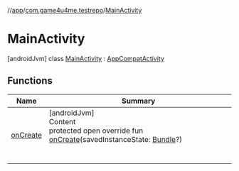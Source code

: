 //[app](../../../index.md)/[com.game4u4me.testrepo](../index.md)/[MainActivity](index.md)



# MainActivity
 [androidJvm] class [MainActivity](index.md) : [AppCompatActivity](https://developer.android.com/reference/kotlin/androidx/appcompat/app/AppCompatActivity.html)


## Functions

|  Name |  Summary |
|---|---|
| <a name="com.game4u4me.testrepo/MainActivity/onCreate/#android.os.Bundle?/PointingToDeclaration/"></a>[onCreate](on-create.md)| <a name="com.game4u4me.testrepo/MainActivity/onCreate/#android.os.Bundle?/PointingToDeclaration/"></a>[androidJvm]  <br>Content  <br>protected open override fun [onCreate](on-create.md)(savedInstanceState: [Bundle](https://developer.android.com/reference/kotlin/android/os/Bundle.html)?)  <br><br><br>|
